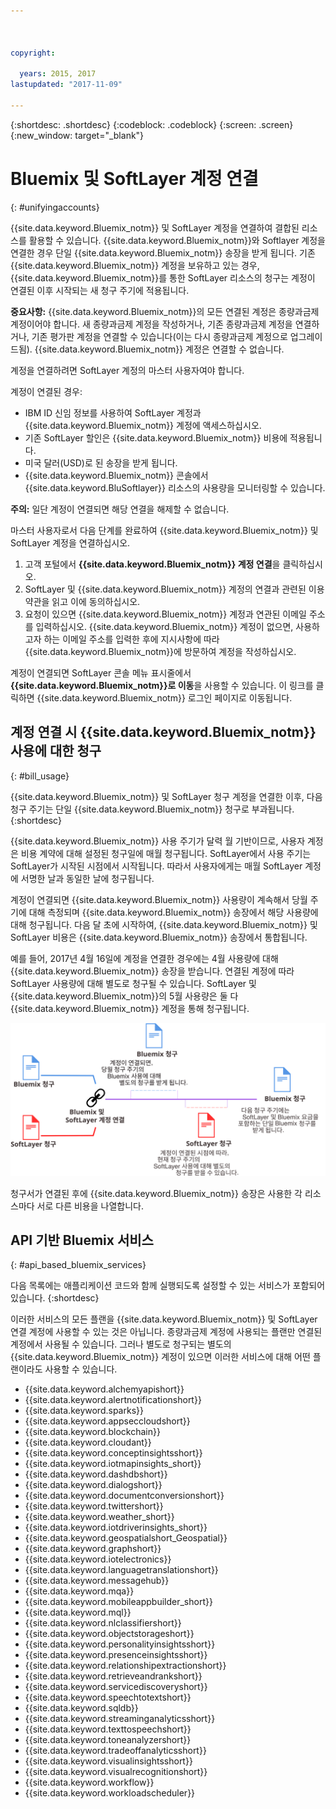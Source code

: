 ```yaml
---



copyright:

  years: 2015, 2017
lastupdated: "2017-11-09"

---
```


{:shortdesc: .shortdesc}
{:codeblock: .codeblock}
{:screen: .screen}
{:new_window: target="_blank"}

# Bluemix 및 SoftLayer 계정 연결
{: #unifyingaccounts}

{{site.data.keyword.Bluemix_notm}} 및 SoftLayer 계정을 연결하여 결합된 리소스를 활용할 수 있습니다. {{site.data.keyword.Bluemix_notm}}와 Softlayer 계정을 연결한 경우 단일 {{site.data.keyword.Bluemix_notm}} 송장을 받게 됩니다. 기존 {{site.data.keyword.Bluemix_notm}} 계정을 보유하고 있는 경우, {{site.data.keyword.Bluemix_notm}}를 통한 SoftLayer 리소스의 청구는 계정이 연결된 이후 시작되는 새 청구 주기에 적용됩니다. 

**중요사항:** {{site.data.keyword.Bluemix_notm}}의 모든 연결된 계정은 종량과금제 계정이어야 합니다. 새 종량과금제 계정을 작성하거나, 기존 종량과금제 계정을 연결하거나, 기존 평가판 계정을 연결할 수 있습니다(이는 다시 종량과금제 계정으로 업그레이드됨). {{site.data.keyword.Bluemix_notm}} 계정은 연결할 수 없습니다. 

계정을 연결하려면 SoftLayer 계정의 마스터 사용자여야 합니다. 

계정이 연결된 경우: 

* IBM ID 신임 정보를 사용하여 SoftLayer 계정과 {{site.data.keyword.Bluemix_notm}} 계정에 액세스하십시오. 
* 기존 SoftLayer 할인은 {{site.data.keyword.Bluemix_notm}} 비용에 적용됩니다. 
* 미국 달러(USD)로 된 송장을 받게 됩니다. 
* {{site.data.keyword.Bluemix_notm}} 콘솔에서 {{site.data.keyword.BluSoftlayer}} 리소스의 사용량을 모니터링할 수 있습니다. 

**주의:** 일단 계정이 연결되면 해당 연결을 해제할 수 없습니다.   

마스터 사용자로서 다음 단계를 완료하여 {{site.data.keyword.Bluemix_notm}} 및 SoftLayer 계정을 연결하십시오. 

 1. 고객 포털에서 **{{site.data.keyword.Bluemix_notm}} 계정 연결**을 클릭하십시오. 
 2. SoftLayer 및 {{site.data.keyword.Bluemix_notm}} 계정의 연결과 관련된 이용 약관을 읽고 이에 동의하십시오. 
 3. 요청이 있으면 {{site.data.keyword.Bluemix_notm}} 계정과 연관된 이메일 주소를 입력하십시오. {{site.data.keyword.Bluemix_notm}} 계정이 없으면, 사용하고자 하는 이메일 주소를 입력한 후에 지시사항에 따라 {{site.data.keyword.Bluemix_notm}}에 방문하여 계정을 작성하십시오. 

계정이 연결되면 SoftLayer 콘솔 메뉴 표시줄에서 **{{site.data.keyword.Bluemix_notm}}로 이동**을 사용할 수 있습니다. 이 링크를 클릭하면 {{site.data.keyword.Bluemix_notm}} 로그인 페이지로 이동됩니다. 

## 계정 연결 시 {{site.data.keyword.Bluemix_notm}} 사용에 대한 청구
{: #bill_usage}

{{site.data.keyword.Bluemix_notm}} 및 SoftLayer 청구 계정을 연결한 이후, 다음 청구 주기는 단일 {{site.data.keyword.Bluemix_notm}} 청구로 부과됩니다.
{:shortdesc}

{{site.data.keyword.Bluemix_notm}} 사용 주기가 달력 월 기반이므로, 사용자 계정은 비용 계약에 대해 설정된 청구일에 매월 청구됩니다. SoftLayer에서 사용 주기는 SoftLayer가 시작된 시점에서 시작됩니다. 따라서 사용자에게는 매월 SoftLayer 계정에 서명한 날과 동일한 날에 청구됩니다.  

계정이 연결되면 {{site.data.keyword.Bluemix_notm}} 사용량이 계속해서 당월 주기에 대해 측정되며 {{site.data.keyword.Bluemix_notm}} 송장에서 해당 사용량에 대해 청구됩니다. 다음 달 초에 시작하여, {{site.data.keyword.Bluemix_notm}} 및 SoftLayer 비용은 {{site.data.keyword.Bluemix_notm}} 송장에서 통합됩니다. 

예를 들어, 2017년 4월 16일에 계정을 연결한 경우에는 4월 사용량에 대해 {{site.data.keyword.Bluemix_notm}} 송장을 받습니다. 연결된 계정에 따라 SoftLayer 사용량에 대해 별도로 청구될 수 있습니다. SoftLayer 및 {{site.data.keyword.Bluemix_notm}}의 5월 사용량은 둘 다 {{site.data.keyword.Bluemix_notm}} 계정을 통해 청구됩니다. 

![Bluemix 및 SoftLayer 계정 연결 요약](BluemixSoftLayerBill.svg)

청구서가 연결된 후에 {{site.data.keyword.Bluemix_notm}} 송장은 사용한 각 리소스마다 서로 다른 비용을 나열합니다. 

## API 기반 Bluemix 서비스
{: #api_based_bluemix_services}

다음 목록에는 애플리케이션 코드와 함께 실행되도록 설정할 수 있는 서비스가 포함되어 있습니다.
{:shortdesc}

이러한 서비스의 모든 플랜을 {{site.data.keyword.Bluemix_notm}} 및 SoftLayer 연결 계정에 사용할 수 있는 것은 아닙니다. 종량과금제 계정에 사용되는 플랜만 연결된 계정에서 사용될 수 있습니다. 그러나 별도로 청구되는 별도의 {{site.data.keyword.Bluemix_notm}} 계정이 있으면 이러한 서비스에 대해 어떤 플랜이라도 사용할 수 있습니다. 

* {{site.data.keyword.alchemyapishort}}
* {{site.data.keyword.alertnotificationshort}}
* {{site.data.keyword.sparks}}
* {{site.data.keyword.appseccloudshort}}
* {{site.data.keyword.blockchain}}
* {{site.data.keyword.cloudant}}
* {{site.data.keyword.conceptinsightsshort}}
* {{site.data.keyword.iotmapinsights_short}}
* {{site.data.keyword.dashdbshort}}
* {{site.data.keyword.dialogshort}}
* {{site.data.keyword.documentconversionshort}}
* {{site.data.keyword.twittershort}}
* {{site.data.keyword.weather_short}}
* {{site.data.keyword.iotdriverinsights_short}}
* {{site.data.keyword.geospatialshort_Geospatial}}
* {{site.data.keyword.graphshort}}
* {{site.data.keyword.iotelectronics}}
* {{site.data.keyword.languagetranslationshort}}
* {{site.data.keyword.messagehub}}
* {{site.data.keyword.mqa}}
* {{site.data.keyword.mobileappbuilder_short}}
* {{site.data.keyword.mql}}
* {{site.data.keyword.nlclassifiershort}}
* {{site.data.keyword.objectstorageshort}}
* {{site.data.keyword.personalityinsightsshort}}
* {{site.data.keyword.presenceinsightsshort}}
* {{site.data.keyword.relationshipextractionshort}}
* {{site.data.keyword.retrieveandrankshort}}
* {{site.data.keyword.servicediscoveryshort}}
* {{site.data.keyword.speechtotextshort}}
* {{site.data.keyword.sqldb}}
* {{site.data.keyword.streaminganalyticsshort}}
* {{site.data.keyword.texttospeechshort}}
* {{site.data.keyword.toneanalyzershort}}
* {{site.data.keyword.tradeoffanalyticsshort}}
* {{site.data.keyword.visualinsightsshort}}
* {{site.data.keyword.visualrecognitionshort}}
* {{site.data.keyword.workflow}}
* {{site.data.keyword.workloadscheduler}}
